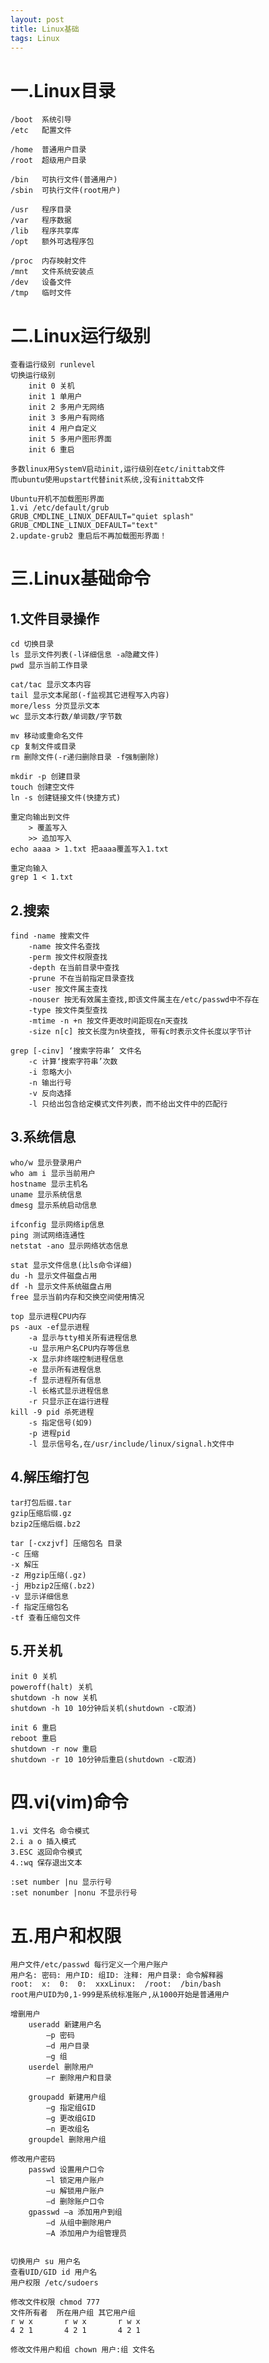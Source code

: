 ```yaml
---
layout: post
title: Linux基础
tags: Linux
---
```

# 一.Linux目录 

	/boot  系统引导
	/etc   配置文件
	
	/home  普通用户目录
	/root  超级用户目录
	
	/bin   可执行文件(普通用户)
	/sbin  可执行文件(root用户)
	
	/usr   程序目录
	/var   程序数据
	/lib   程序共享库
	/opt   额外可选程序包
	
	/proc  内存映射文件
	/mnt   文件系统安装点
	/dev   设备文件
	/tmp   临时文件

# 二.Linux运行级别

	查看运行级别 runlevel
	切换运行级别
		init 0 关机
		init 1 单用户
		init 2 多用户无网络
		init 3 多用户有网络
		init 4 用户自定义
		init 5 多用户图形界面
		init 6 重启
		
	多数linux用SystemV启动init,运行级别在etc/inittab文件
	而ubuntu使用upstart代替init系统,没有inittab文件
	
	Ubuntu开机不加载图形界面
	1.vi /etc/default/grub	
	GRUB_CMDLINE_LINUX_DEFAULT="quiet splash"
	GRUB_CMDLINE_LINUX_DEFAULT="text"
	2.update-grub2 重启后不再加载图形界面！
	
# 三.Linux基础命令
  
## 1.文件目录操作  
	cd 切换目录
	ls 显示文件列表(-l详细信息 -a隐藏文件)
	pwd 显示当前工作目录
	
	cat/tac 显示文本内容
	tail 显示文本尾部(-f监视其它进程写入内容)
	more/less 分页显示文本
	wc 显示文本行数/单词数/字节数
	
	mv 移动或重命名文件
	cp 复制文件或目录
	rm 删除文件(-r递归删除目录 -f强制删除)
	
	mkdir -p 创建目录
	touch 创建空文件
	ln -s 创建链接文件(快捷方式)
		
	重定向输出到文件 
		> 覆盖写入
		>> 追加写入
	echo aaaa > 1.txt 把aaaa覆盖写入1.txt
	
	重定向输入
	grep 1 < 1.txt
		
## 2.搜索  
	find -name 搜索文件
		-name 按文件名查找
		-perm 按文件权限查找
		-depth 在当前目录中查找	
		-prune 不在当前指定目录查找
		-user 按文件属主查找	
		-nouser 按无有效属主查找,即该文件属主在/etc/passwd中不存在
		-type 按文件类型查找	 
		-mtime -n +n 按文件更改时间距现在n天查找
		-size n[c] 按文长度为n块查找, 带有c时表示文件长度以字节计
	
	grep [-cinv] ‘搜索字符串’ 文件名	
		-c 计算‘搜索字符串’次数
		-i 忽略大小
		-n 输出行号
		-v 反向选择
		-l 只给出包含给定模式文件列表，而不给出文件中的匹配行

## 3.系统信息  	
	who/w 显示登录用户 
	who am i 显示当前用户
	hostname 显示主机名	
	uname 显示系统信息 
	dmesg 显示系统启动信息
	
	ifconfig 显示网络ip信息 
	ping 测试网络连通性 
	netstat -ano 显示网络状态信息
	
	stat 显示文件信息(比ls命令详细)
	du -h 显示文件磁盘占用
	df -h 显示文件系统磁盘占用 
	free 显示当前内存和交换空间使用情况
			
	top 显示进程CPU内存 
	ps -aux -ef显示进程
		-a 显示与tty相关所有进程信息
		-u 显示用户名CPU内存等信息
		-x 显示非终端控制进程信息		 
		-e 显示所有进程信息  
		-f 显示进程所有信息 
		-l 长格式显示进程信息		
		-r 只显示正在运行进程
	kill -9 pid 杀死进程
		-s 指定信号(如9)
		-p 进程pid
		-l 显示信号名,在/usr/include/linux/signal.h文件中

## 4.解压缩打包
	tar打包后缀.tar
	gzip压缩后缀.gz 
	bzip2压缩后缀.bz2
	
	tar [-cxzjvf] 压缩包名 目录
	-c 压缩
	-x 解压	
	-z 用gzip压缩(.gz)
	-j 用bzip2压缩(.bz2)	
	-v 显示详细信息	
	-f 指定压缩包名
	-tf 查看压缩包文件

## 5.开关机
	init 0 关机
	poweroff(halt) 关机
	shutdown -h now 关机
	shutdown -h 10 10分钟后关机(shutdown -c取消)
	
	init 6 重启
	reboot 重启
	shutdown -r now 重启
	shutdown -r 10 10分钟后重启(shutdown -c取消)
	
# 四.vi(vim)命令
	1.vi 文件名 命令模式	
	2.i a o 插入模式
	3.ESC 返回命令模式
	4.:wq 保存退出文本
	
	:set number |nu 显示行号
	:set nonumber |nonu 不显示行号
	
# 五.用户和权限
	用户文件/etc/passwd 每行定义一个用户账户	
	用户名: 密码: 用户ID: 组ID: 注释: 用户目录: 命令解释器
	root:  x:  0:  0:  xxxLinux:  /root:  /bin/bash
	root用户UID为0,1-999是系统标准账户,从1000开始是普通用户
	
	增删用户
		useradd 新建用户名			
			–p 密码						
			–d 用户目录			
			–g 组
		userdel 删除用户
			–r 删除用户和目录

		groupadd 新建用户组
			–g 指定组GID
			–g 更改组GID
			–n 更改组名
		groupdel 删除用户组
		
	修改用户密码 
		passwd 设置用户口令
			–l 锁定用户账户
			–u 解锁用户账户
			–d 删除账户口令
		gpasswd –a 添加用户到组
			–d 从组中删除用户
			–A 添加用户为组管理员
			
	
	切换用户 su 用户名
	查看UID/GID id 用户名
	用户权限 /etc/sudoers
	
	修改文件权限 chmod 777
	文件所有者  所在用户组 其它用户组
	r w x		r w x		r w x
	4 2 1		4 2 1		4 2 1
	
	修改文件用户和组 chown 用户:组 文件名